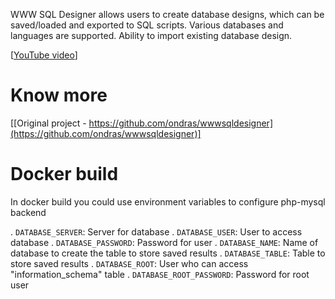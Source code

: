 WWW SQL Designer allows users to create database designs, which can be saved/loaded and exported to SQL scripts. Various databases and languages are supported. Ability to import existing database design.

[[YouTube video](http://www.youtube.com/watch?v=hCQzJx9AKhU)]

# Know more

[[Original project - https://github.com/ondras/wwwsqldesigner](https://github.com/ondras/wwwsqldesigner)]

# Docker build

In docker build you could use environment variables to configure php-mysql backend

. `DATABASE_SERVER`: Server for database
. `DATABASE_USER`: User to access database
. `DATABASE_PASSWORD`: Password for user
. `DATABASE_NAME`: Name of database to create the table to store saved results
. `DATABASE_TABLE`: Table to store saved results
. `DATABASE_ROOT`: User who can access "information_schema" table
. `DATABASE_ROOT_PASSWORD`: Password for root user
